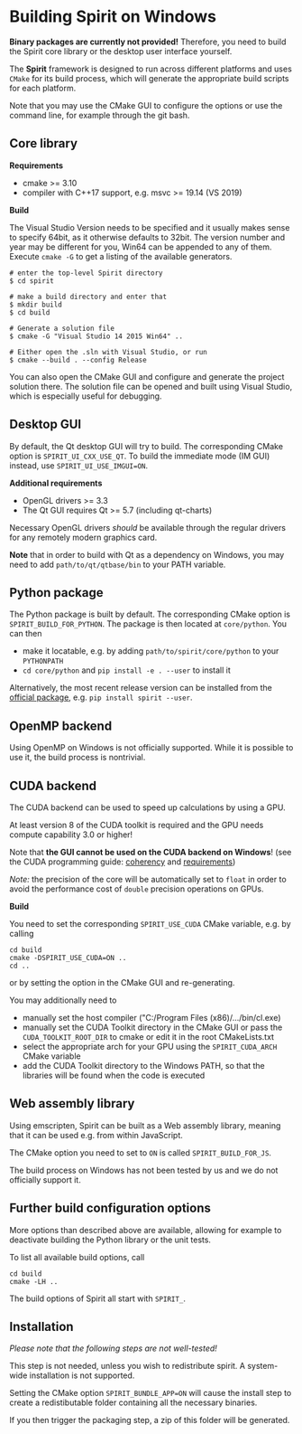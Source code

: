 Building Spirit on Windows
======================================

**Binary packages are currently not provided!**
Therefore, you need to build the Spirit core library
or the desktop user interface yourself.

The **Spirit** framework is designed to run across different
platforms and uses `CMake` for its build process, which will
generate the appropriate build scripts for each platform.

Note that you may use the CMake GUI to configure the options
or use the command line, for example through the git bash.


Core library
--------------------------------------

**Requirements**

- cmake >= 3.10
- compiler with C++17 support, e.g. msvc >= 19.14 (VS 2019)

**Build**

The Visual Studio Version needs to be specified and it usually
makes sense to specify 64bit, as it otherwise defaults to 32bit.
The version number and year may be different for you, Win64
can be appended to any of them.  Execute `cmake -G` to get
a listing of the available generators.

```
# enter the top-level Spirit directory
$ cd spirit

# make a build directory and enter that
$ mkdir build
$ cd build

# Generate a solution file
$ cmake -G "Visual Studio 14 2015 Win64" ..

# Either open the .sln with Visual Studio, or run
$ cmake --build . --config Release
```

You can also open the CMake GUI and configure and generate
the project solution there. The solution file can be opened
and built using Visual Studio, which is especially useful
for debugging.


Desktop GUI
--------------------------------------

By default, the Qt desktop GUI will try to build. The corresponding
CMake option is `SPIRIT_UI_CXX_USE_QT`. To build the immediate mode
(IM GUI) instead, use `SPIRIT_UI_USE_IMGUI=ON`.

**Additional requirements**

- OpenGL drivers >= 3.3
- The Qt GUI requires Qt >= 5.7 (including qt-charts)

Necessary OpenGL drivers *should* be available through the regular drivers for any
remotely modern graphics card.

**Note** that in order to build with Qt as a dependency on Windows, you may need to add
`path/to/qt/qtbase/bin` to your PATH variable.


Python package
--------------------------------------

The Python package is built by default. The corresponding
CMake option is `SPIRIT_BUILD_FOR_PYTHON`.
The package is then located at `core/python`. You can then
- make it locatable, e.g. by adding `path/to/spirit/core/python` to your
`PYTHONPATH`
- `cd core/python` and `pip install -e . --user` to install it

Alternatively, the most recent release version can be
installed from the [official package](https://pypi.org/project/spirit/),
e.g. `pip install spirit --user`.


OpenMP backend
--------------------------------------

Using OpenMP on Windows is not officially supported.
While it is possible to use it, the build process is
nontrivial.


CUDA backend
--------------------------------------

The CUDA backend can be used to speed up calculations by
using a GPU.

At least version 8 of the CUDA toolkit is required and the
GPU needs compute capability 3.0 or higher!

Note that **the GUI cannot be used on the CUDA backend on Windows**!
(see the CUDA programming guide:
[coherency](https://docs.nvidia.com/cuda/cuda-c-programming-guide/index.html#um-coherency-hd)
and
[requirements](https://docs.nvidia.com/cuda/cuda-c-programming-guide/index.html#um-requirements))

*Note:* the precision of the core will be automatically set
to `float` in order to avoid the performance cost of `double`
precision operations on GPUs.

**Build**

You need to set the corresponding `SPIRIT_USE_CUDA` CMake
variable, e.g. by calling

```
cd build
cmake -DSPIRIT_USE_CUDA=ON ..
cd ..
```

or by setting the option in the CMake GUI and re-generating.

You may additionally need to
- manually set the host compiler
  ("C:/Program Files (x86)/.../bin/cl.exe)
- manually set the CUDA Toolkit directory in the CMake GUI or
  pass the `CUDA_TOOLKIT_ROOT_DIR` to cmake or edit it in the
  root CMakeLists.txt
- select the appropriate arch for your GPU using the
  `SPIRIT_CUDA_ARCH` CMake variable
- add the CUDA Toolkit directory to the Windows PATH, so that
  the libraries will be found when the code is executed


Web assembly library
--------------------------------------

Using emscripten, Spirit can be built as a Web assembly
library, meaning that it can be used e.g. from within
JavaScript.

The CMake option you need to set to `ON` is called
`SPIRIT_BUILD_FOR_JS`.

The build process on Windows has not been tested by us
and we do not officially support it.


Further build configuration options
--------------------------------------

More options than described above are available,
allowing for example to deactivate building the
Python library or the unit tests.

To list all available build options, call
```
cd build
cmake -LH ..
```
The build options of Spirit all start with `SPIRIT_`.


Installation
--------------------------------------

*Please note that the following steps are not well-tested!*

This step is not needed, unless you wish to redistribute spirit.
A system-wide installation is not supported.

Setting the CMake option `SPIRIT_BUNDLE_APP=ON` will cause the install step
to create a redistibutable folder containing all the necessary binaries.

If you then trigger the packaging step, a zip of this folder will be
generated.